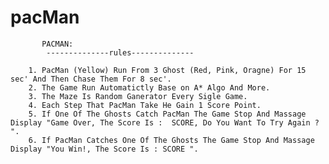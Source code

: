# pacMan

           PACMAN: 
			--------------rules--------------

        1. PacMan (Yellow) Run From 3 Ghost (Red, Pink, Oragne) For 15 sec' And Then Chase Them For 8 sec'. 
        2. The Game Run Automatictly Base on A* Algo And More.
        3. The Maze Is Random Ganerator Every Sigle Game. 
        4. Each Step That PacMan Take He Gain 1 Score Point.
        5. If One Of The Ghosts Catch PacMan The Game Stop And Massage Display "Game Over, The Score Is :  SCORE, Do You Want To Try Again ? ".
        6. If PacMan Catches One Of The Ghosts The Game Stop And Massage Display "You Win!, The Score Is : SCORE ".
